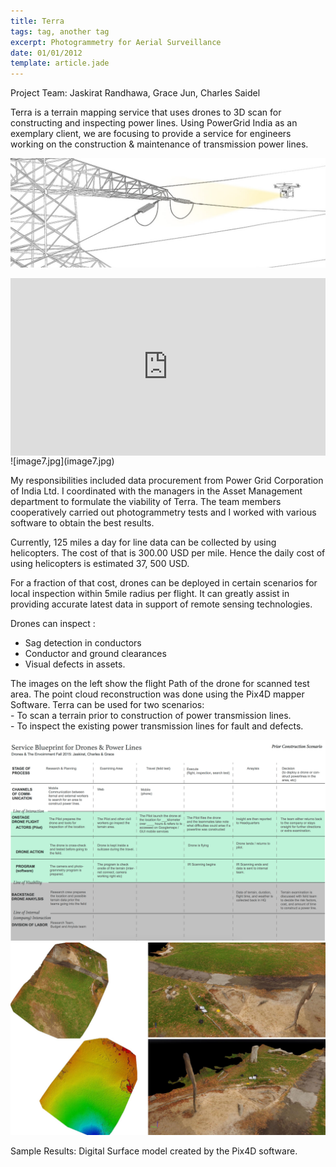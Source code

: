 ```yaml
---
title: Terra
tags: tag, another tag
excerpt: Photogrammetry for Aerial Surveillance
date: 01/01/2012
template: article.jade
---
```


Project Team:
Jaskirat Randhawa, Grace Jun, Charles Saidel

Terra is a terrain mapping service that uses drones to 3D scan for constructing and inspecting power lines.
Using PowerGrid India as an exemplary client, we are focusing to provide a service for engineers working on the construction & maintenance of transmission power lines.

![image1](image1.jpg)

<style>.embed-container { position: relative; padding-bottom: 56.25%; height: 0; overflow: hidden; max-width: 100%; } .embed-container iframe, .embed-container object, .embed-container embed { position: absolute; top: 0; left: 0; width: 100%; height: 100%; }</style><div class='embed-container'><iframe src='https://player.vimeo.com/video/150319900' frameborder='0' webkitAllowFullScreen mozallowfullscreen allowFullScreen></iframe></div>



<div class="col m12 l6">
![image7.jpg](image7.jpg)
</div>
<div class="col m12 l6">
<p>
My responsibilities included data procurement from Power Grid Corporation of India Ltd. I coordinated with the managers in the Asset Management department to formulate the viability of Terra.
The team members cooperatively carried out photogrammetry tests and I worked with various software to obtain the best results.
</p>
<p>
	Currently, 125 miles a day for line data can be collected by using helicopters. The cost of that is 300.00 USD per mile. Hence the daily cost of using helicopters is estimated 37, 500 USD.
</p>
<p>
For a fraction of that cost, drones can be deployed in certain scenarios for local inspection within 5mile radius per flight. It can greatly assist in providing accurate latest data in support of remote sensing technologies.

Drones can inspect :<br>
- Sag detection in conductors<br>
- Conductor and ground clearances<br>
- Visual defects in assets.
</p>
<p>
	The images on the left show the flight Path of the drone for scanned test area. The point cloud reconstruction was done using the Pix4D mapper Software.
  Terra can be used for two scenarios:<br>
  - To scan a terrain prior to construction of power transmission lines. <br>
  - To inspect the existing power transmission lines for fault and defects.

</p>
</div>


![image5](image5.jpg)
![image9](image9.jpg)

Sample Results: Digital Surface model created by the Pix4D software.
